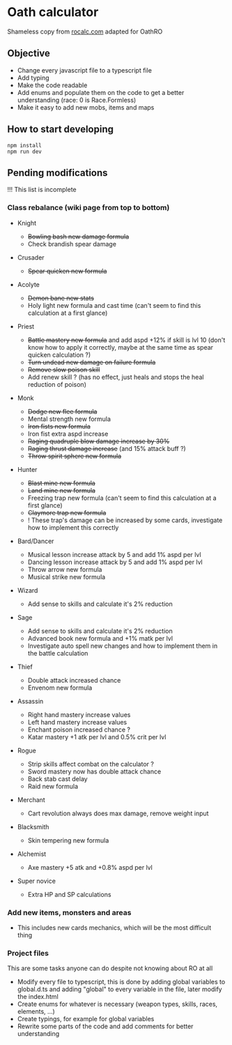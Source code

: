 # Oath calculator

Shameless copy from [rocalc.com](https://www.rocalc.com) adapted for OathRO

## Objective

- Change every javascript file to a typescript file
- Add typing
- Make the code readable
- Add enums and populate them on the code to get a better understanding (race: 0 is Race.Formless)
- Make it easy to add new mobs, items and maps

## How to start developing
```
npm install
npm run dev
```

## Pending modifications
!!! This list is incomplete
### Class rebalance (wiki page from top to bottom)

- Knight
    - ~~Bowling bash new damage formula~~
    - Check brandish spear damage

- Crusader
    - ~~Spear quicken new formula~~

- Acolyte
    - ~~Demon bane new stats~~
    - Holy light new formula and cast time (can't seem to find this calculation at a first glance)

- Priest
    - ~~Battle mastery new formula~~ and add aspd +12% if skill is lvl 10 (don't know how to apply it correctly, maybe at the same time as spear quicken calculation ?)
    - ~~Turn undead new damage on failure formula~~
    - ~~Remove slow poison skill~~
    - Add renew skill ? (has no effect, just heals and stops the heal reduction of poison)

- Monk
    - ~~Dodge new flee formula~~
    - Mental strength new formula
    - ~~Iron fists new formula~~
    - Iron fist extra aspd increase
    - ~~Raging quadruple blow damage increase by 30%~~
    - ~~Raging thrust damage increase~~ (and 15% attack buff ?)
    - ~~Throw spirit sphere new formula~~

- Hunter
    - ~~Blast mine new formula~~
    - ~~Land mine new formula~~
    - Freezing trap new formula (can't seem to find this calculation at a first glance)
    - ~~Claymore trap new formula~~
    - ! These trap's damage can be increased by some cards, investigate how to implement this correctly

- Bard/Dancer
    - Musical lesson increase attack by 5 and add 1% aspd per lvl
    - Dancing lesson increase attack by 5 and add 1% aspd per lvl
    - Throw arrow new formula
    - Musical strike new formula

- Wizard
    - Add sense to skills and calculate it's 2% reduction
    
- Sage
    - Add sense to skills and calculate it's 2% reduction
    - Advanced book new formula and +1% matk per lvl
    - Investigate auto spell new changes and how to implement them in the battle calculation

- Thief
    - Double attack increased chance
    - Envenom new formula

- Assassin
    - Right hand mastery increase values
    - Left hand mastery increase values
    - Enchant poison increased chance ?
    - Katar mastery +1 atk per lvl and 0.5% crit per lvl

- Rogue
    - Strip skills affect combat on the calculator ?
    - Sword mastery now has double attack chance
    - Back stab cast delay
    - Raid new formula

- Merchant 
    - Cart revolution always does max damage, remove weight input

- Blacksmith
    - Skin tempering new formula

- Alchemist
    - Axe mastery +5 atk and +0.8% aspd per lvl

- Super novice
    - Extra HP and SP calculations

### Add new items, monsters and areas
- This includes new cards mechanics, which will be the most difficult thing

### Project files

This are some tasks anyone can do despite not knowing about RO at all

- Modify every file to typescript, this is done by adding global variables to global.d.ts and adding "global" to every variable in the file, later modify the index.html
- Create enums for whatever is necessary (weapon types, skills, races, elements, ...)
- Create typings, for example for global variables
- Rewrite some parts of the code and add comments for better understanding